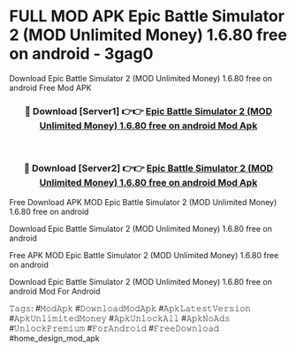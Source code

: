 # FULL MOD APK Epic Battle Simulator 2 (MOD Unlimited Money) 1.6.80 free on android - 3gag0
Download Epic Battle Simulator 2 (MOD Unlimited Money) 1.6.80 free on android Free Mod APK

<div align="center">
<h3>🔴 Download [Server1] 👉👉 <a href="https://apk-comot.site?title=Epic_Battle_Simulator_2_(MOD_Unlimited_Money)_1.6.80_free_on_android">Epic Battle Simulator 2 (MOD Unlimited Money) 1.6.80 free on android Mod Apk</a></h3><br>

<h3>🔴 Download [Server2] 👉👉 <a href="https://apk-comot.site?title=Epic_Battle_Simulator_2_(MOD_Unlimited_Money)_1.6.80_free_on_android">Epic Battle Simulator 2 (MOD Unlimited Money) 1.6.80 free on android Mod Apk</a></h3>
</div>


Free Download APK MOD Epic Battle Simulator 2 (MOD Unlimited Money) 1.6.80 free on android

Download Epic Battle Simulator 2 (MOD Unlimited Money) 1.6.80 free on android 

Free APK MOD Epic Battle Simulator 2 (MOD Unlimited Money) 1.6.80 free on android 

Download Epic Battle Simulator 2 (MOD Unlimited Money) 1.6.80 free on android Mod For Android

𝚃𝚊𝚐𝚜: #𝙼𝚘𝚍𝙰𝚙𝚔 #𝙳𝚘𝚠𝚗𝚕𝚘𝚊𝚍𝙼𝚘𝚍𝙰𝚙𝚔 #𝙰𝚙𝚔𝙻𝚊𝚝𝚎𝚜𝚝𝚅𝚎𝚛𝚜𝚒𝚘𝚗 #𝙰𝚙𝚔𝚄𝚗𝚕𝚒𝚖𝚒𝚝𝚎𝚍𝙼𝚘𝚗𝚎𝚢 #𝙰𝚙𝚔𝚄𝚗𝚕𝚘𝚌𝚔𝙰𝚕𝚕 #𝙰𝚙𝚔𝙽𝚘𝙰𝚍𝚜 #𝚄𝚗𝚕𝚘𝚌𝚔𝙿𝚛𝚎𝚖𝚒𝚞𝚖 #𝙵𝚘𝚛𝙰𝚗𝚍𝚛𝚘𝚒𝚍 #𝙵𝚛𝚎𝚎𝙳𝚘𝚠𝚗𝚕𝚘𝚊𝚍 #home_design_mod_apk